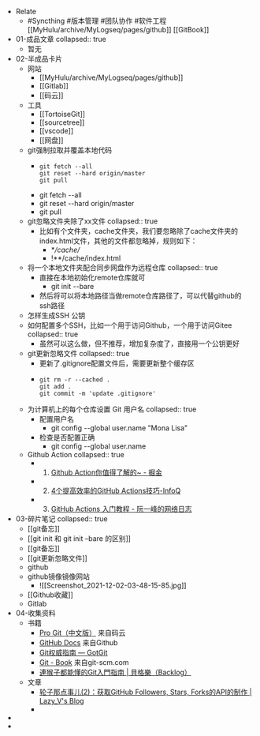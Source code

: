 - Relate
	- #Syncthing #版本管理 #团队协作 #软件工程 [[MyHulu/archive/MyLogseq/pages/github]] [[GitBook]]
- 01-成品文章
  collapsed:: true
	- 暂无
- 02-半成品卡片
	- 网站
		- [[MyHulu/archive/MyLogseq/pages/github]]
		- [[Gitlab]]
		- [[码云]]
	- 工具
		- [[TortoiseGit]]
		- [[sourcetree]]
		- [[vscode]]
		- [[网盘]]
	- git强制拉取并覆盖本地代码
		- ```
		  git fetch --all
		  git reset --hard origin/master
		  git pull
		  ```
		- git fetch --all
		- git reset --hard origin/master
		- git pull
	- git忽略文件夹除了xx文件
	  collapsed:: true
		- 比如有个文件夹，cache文件夹，我们要忽略除了cache文件夹的index.html文件，其他的文件都忽略掉，规则如下：
			- **/cache/*
			- !**/cache/index.html
	- 将一个本地文件夹配合同步网盘作为远程仓库
	  collapsed:: true
		- 直接在本地初始化remote仓库就可
			- git init --bare
		- 然后将可以将本地路径当做remote仓库路径了，可以代替github的ssh路径
	- 怎样生成SSH 公钥
	- 如何配置多个SSH，比如一个用于访问Github，一个用于访问Gitee
	  collapsed:: true
		- 虽然可以这么做，但不推荐，增加复杂度了，直接用一个公钥更好
	- git更新忽略文件
	  collapsed:: true
		- 更新了.gitignore配置文件后，需要更新整个缓存区
		- ```shell
		  git rm -r --cached .
		  git add .
		  git commit -m 'update .gitignore'
		  ```
	- 为计算机上的每个仓库设置 Git 用户名
	  collapsed:: true
		- 配置用户名
			- git config --global user.name "Mona Lisa"
		- 检查是否配置正确
			- git config --global user.name
	- Github Action
	  collapsed:: true
		- 1. [Github Action你值得了解的~ - 掘金](https://juejin.cn/post/6844904048794042382)
		- 2. [4个提高效率的GitHub Actions技巧-InfoQ](https://www.infoq.cn/article/ebfoucksujlm5aek8hoz)
		- 3. [GitHub Actions 入门教程 - 阮一峰的网络日志](https://www.ruanyifeng.com/blog/2019/09/getting-started-with-github-actions.html)
- 03-碎片笔记
  collapsed:: true
	- [[git备忘]]
	- [[git init 和 git init –bare 的区别]]
	- [[git备忘]]
	- [[git更新忽略文件]]
	- github
	- github镜像镜像网站
		- ![[Screenshot_2021-12-02-03-48-15-85.jpg]]
	- [[Github收藏]]
	- Gitlab
- 04-收集资料
	- 书籍
		- [Pro Git（中文版）](http://git.oschina.net/progit/index.html) 来自码云
		- [GitHub Docs](https://docs.github.com/cn/get-started/quickstart/hello-world) 来自Github
		- [Git权威指南 — GotGit](http://www.worldhello.net/gotgit/)
		- [Git - Book](http://git-scm.com/book/zh/v2) 来自git-scm.com
		- [連猴子都能懂的Git入門指南 | 貝格樂（Backlog）](https://backlog.com/git-tutorial/tw/)
	- 文章
		- [轮子那点事儿(2)：获取GitHub Followers, Stars, Forks的API的制作 | Lazy_V's Blog](http://blog.zhangkexuan.cn/2020/11/05/api-fanscount-github/)
		-
-
-